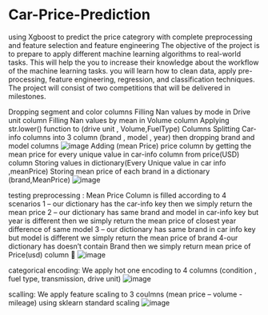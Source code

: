 # Car-Price-Prediction
using Xgboost to predict the price categrory with complete preprocessing and feature selection and feature engineering
The objective of the project is to prepare to apply different machine
learning algorithms to real-world tasks. This will help the you to increase their
knowledge about the workflow of the machine learning tasks. you will learn
how to clean data, apply pre-processing, feature engineering, regression, and
classification techniques. The project will consist of two competitions that will be
delivered in milestones.



Dropping segment and color columns
Filling Nan values by mode in Drive unit column
Filling Nan values by mean in Volume column
Applying str.lower() function to (drive unit , Volume,FuelType) Columns
Splitting Car-info columns into 3 column (brand , model , year) then dropping brand and model columns
![image](https://github.com/Ahmed-Elsharkaw/Car-price-prediction/assets/113799131/a2e873bc-32af-4968-971e-90eef2078d81)
Adding (mean Price) price column by getting the  mean price for every unique value in car-info column from price(USD) column 
Storing values in dictionary(Every Unique value in car info ,meanPrice)
Storing mean price of each brand in a dictionary (brand,MeanPrice)
![image](https://github.com/Ahmed-Elsharkaw/Car-price-prediction/assets/113799131/d43dcec2-94fb-4318-99e3-d68597be1367)


testing preprocessing :
Mean Price Column is filled according to 4 scenarios 
1 – our dictionary has the car-info key then we simply  return the mean price
2 – our dictionary has same brand and model in car-info key but year is different then we simply return the mean price of closest year difference of same model 
3 – our dictionary has same brand in car info key but model is different we simply return the mean price of brand
4-our dictionary has doesn’t contain Brand then we simply return mean price of Price(usd) column  
![image](https://github.com/Ahmed-Elsharkaw/Car-price-prediction/assets/113799131/44ab530b-e246-4317-82d9-51cf44750514)

categorical encoding:
We apply hot one encoding to 4 columns (condition , fuel type, transmission, drive unit)
![image](https://github.com/Ahmed-Elsharkaw/Car-price-prediction/assets/113799131/e306ff3a-fb24-4f80-8aeb-34840c25350c)


scalling:
We apply feature scaling to 3 coulmns (mean price – volume - mileage) using sklearn standard scaling 
![image](https://github.com/Ahmed-Elsharkaw/Car-price-prediction/assets/113799131/e9e620cc-02a1-4829-a68d-25a24bf388cc)


